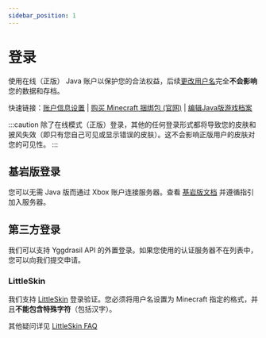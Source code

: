 ```yaml
---
sidebar_position: 1
---
```


# 登录

使用在线（正版） Java 账户以保护您的合法权益，后续[更改用户名](https://www.minecraft.net/zh-hans/msaprofile/mygames/editprofile)完全**不会影响**您的数据和存档。

快速链接：[账户信息设置](https://account.live.com/editprof.aspx) | [购买 Minecraft 捆绑包 (官网)](https://www.minecraft.net/zh-hans/store/minecraft-java-bedrock-edition-pc) | [编辑Java版游戏档案](https://www.minecraft.net/zh-hans/msaprofile/mygames/editprofile)

:::caution
除了在线模式（正版）登录，其他的任何登录形式都将导致您的皮肤和披风失效（即只有您自己可见或显示错误的皮肤）。这不会影响正版用户的皮肤对您的可见性。
:::

## 基岩版登录

您可以无需 Java 版而通过 Xbox 账户连接服务器。查看 [基岩版文档](./beclient) 并遵循指引加入服务器。

## 第三方登录

我们可以支持 Yggdrasil API 的外置登录。如果您使用的认证服务器不在列表中，您可以向我们提交申请。

### LittleSkin

我们支持 [LittleSkin](https://littleskin.cn/) 登录验证。您必须将用户名设置为 Minecraft 指定的格式，并且**不能包含特殊字符**（包括汉字）。

其他疑问详见 [LittleSkin FAQ](https://manual.littlesk.in/faq.html)